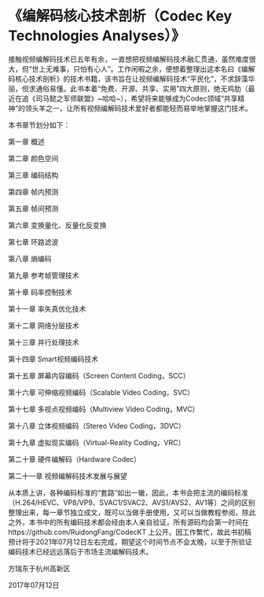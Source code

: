 # 《编解码核心技术剖析（Codec Key Technologies Analyses）》
接触视频编解码技术已五年有余，一直想把视频编解码技术融汇贯通，虽然难度很大，但“世上无难事，只怕有心人”。工作闲暇之余，便想着整理出这本名曰《编解码核心技术剖析》的技术书籍，该书旨在让视频编解码技术“平民化”，不求辞藻华丽，但求通俗易懂。此书本着“免费、开源、共享、实用”四大原则，绝无鸡肋（最近在追《司马懿之军师联盟》~哈哈~），希望将来能够成为Codec领域“共享精神”的领头羊之一，让所有视频编解码技术爱好者都能轻而易举地掌握这门技术。

本书章节划分如下：

第一章 概述

第二章 颜色空间

第三章 编码结构

第四章 帧内预测

第五章 帧间预测

第六章 变换量化、反量化反变换

第七章 环路滤波

第八章 熵编码

第九章 参考帧管理技术

第十章 码率控制技术

第十一章 率失真优化技术

第十二章 网络分层技术

第十三章 并行处理技术

第十四章 Smart视频编码技术

第十五章 屏幕内容编码（Screen Content Coding，SCC）

第十六章 可伸缩视频编码（Scalable Video Coding，SVC）

第十七章 多视点视频编码（Multiview Video Coding，MVC）

第十八章 立体视频编码（Stereo Video Coding，3DVC）

第十九章 虚拟现实编码（Virtual-Reality Coding，VRC）

第二十章 硬件编解码（Hardware Codec）

第二十一章 视频编解码技术发展与展望

从本质上讲，各种编码标准的“套路”如出一辙，因此，本书会把主流的编码标准（H.264/HEVC、VP8/VP9、SVAC1/SVAC2、AVS1/AVS2、AV1等）之间的区别整理出来，每一章节独立成文，既可以当做手册使用，又可以当做教程参阅，除此之外，本书中的所有编码技术都会经由本人亲自验证，所有源码均会第一时间在https://github.com/RuidongFang/CodecKT 上公开。因工作繁忙，故此书初稿预计将于2021年07月12日左右完成，期望这个时间节点不会太晚，以至于所验证编码技术已经远远落后于市场主流编解码技术。

方瑞东于杭州高新区

2017年07月12日
